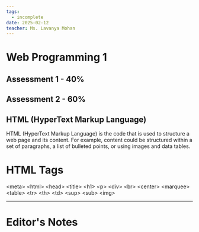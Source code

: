 ```yaml
---
tags:
  - incomplete
date: 2025-02-12
teacher: Ms. Lavanya Mohan
---
```

# Web Programming 1
## Assessment 1 - 40%
## Assessment 2 - 60%
## HTML (HyperText Markup Language)
HTML (HyperText Markup Language) is the code that is used to structure a web page and its content. For example, content could be structured within a set of paragraphs, a list of bulleted points, or using images and data tables.
# HTML Tags
\<meta>
\<html>
\<head>
\<title>
\<h1>
\<p>
\<div>
\<br>
\<center>
\<marquee>
\<table>
\<tr>
\<th>
\<td>
\<sup>
\<sub>
\<img>

----------------------------------------------------------------
# Editor's Notes